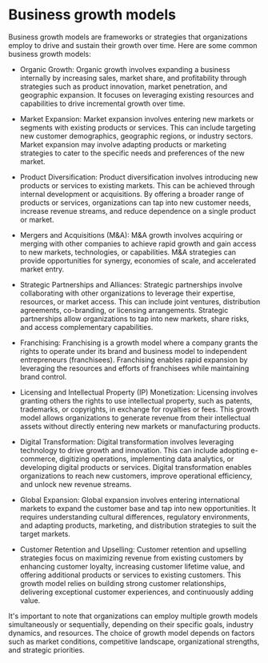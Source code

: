 # Business growth models

Business growth models are frameworks or strategies that organizations employ to drive and sustain their growth over time. Here are some common business growth models:

* Organic Growth: Organic growth involves expanding a business internally by increasing sales, market share, and profitability through strategies such as product innovation, market penetration, and geographic expansion. It focuses on leveraging existing resources and capabilities to drive incremental growth over time.

* Market Expansion: Market expansion involves entering new markets or segments with existing products or services. This can include targeting new customer demographics, geographic regions, or industry sectors. Market expansion may involve adapting products or marketing strategies to cater to the specific needs and preferences of the new market.

* Product Diversification: Product diversification involves introducing new products or services to existing markets. This can be achieved through internal development or acquisitions. By offering a broader range of products or services, organizations can tap into new customer needs, increase revenue streams, and reduce dependence on a single product or market.

* Mergers and Acquisitions (M&A): M&A growth involves acquiring or merging with other companies to achieve rapid growth and gain access to new markets, technologies, or capabilities. M&A strategies can provide opportunities for synergy, economies of scale, and accelerated market entry.

* Strategic Partnerships and Alliances: Strategic partnerships involve collaborating with other organizations to leverage their expertise, resources, or market access. This can include joint ventures, distribution agreements, co-branding, or licensing arrangements. Strategic partnerships allow organizations to tap into new markets, share risks, and access complementary capabilities.

* Franchising: Franchising is a growth model where a company grants the rights to operate under its brand and business model to independent entrepreneurs (franchisees). Franchising enables rapid expansion by leveraging the resources and efforts of franchisees while maintaining brand control.

* Licensing and Intellectual Property (IP) Monetization: Licensing involves granting others the rights to use intellectual property, such as patents, trademarks, or copyrights, in exchange for royalties or fees. This growth model allows organizations to generate revenue from their intellectual assets without directly entering new markets or manufacturing products.

* Digital Transformation: Digital transformation involves leveraging technology to drive growth and innovation. This can include adopting e-commerce, digitizing operations, implementing data analytics, or developing digital products or services. Digital transformation enables organizations to reach new customers, improve operational efficiency, and unlock new revenue streams.

* Global Expansion: Global expansion involves entering international markets to expand the customer base and tap into new opportunities. It requires understanding cultural differences, regulatory environments, and adapting products, marketing, and distribution strategies to suit the target markets.

* Customer Retention and Upselling: Customer retention and upselling strategies focus on maximizing revenue from existing customers by enhancing customer loyalty, increasing customer lifetime value, and offering additional products or services to existing customers. This growth model relies on building strong customer relationships, delivering exceptional customer experiences, and continuously adding value.

It's important to note that organizations can employ multiple growth models simultaneously or sequentially, depending on their specific goals, industry dynamics, and resources. The choice of growth model depends on factors such as market conditions, competitive landscape, organizational strengths, and strategic priorities.